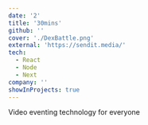 ```yaml
---
date: '2'
title: '30mins'
github: ''
cover: './DexBattle.png'
external: 'https://sendit.media/'
tech:
  - React
  - Node
  - Next
company: ''
showInProjects: true
---
```


Video eventing technology for everyone